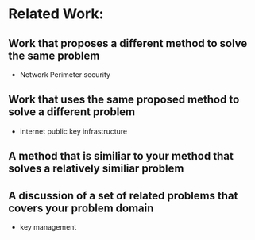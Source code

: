 # Related Work:

## Work that proposes a different method to solve the same problem
- Network Perimeter security

## Work that uses the same proposed method to solve a different problem
- internet public key infrastructure

## A method that is similiar to your method that solves a relatively similiar problem

## A discussion of a set of related problems that covers your problem domain
- key management
